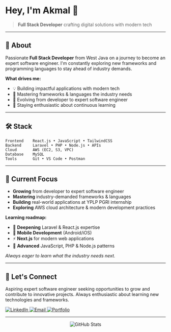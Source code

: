 # Hey, I'm Akmal 👋

> **Full Stack Developer** crafting digital solutions with modern tech

---

## 🚀 About

Passionate **Full Stack Developer** from West Java on a journey to become an expert software engineer. I'm constantly exploring new frameworks and programming languages to stay ahead of industry demands.

**What drives me:**

- 💡 Building impactful applications with modern tech
- 🌱 Mastering frameworks & languages the industry needs
- 🎯 Evolving from developer to expert software engineer
- 🚀 Staying enthusiastic about continuous learning

---

## 🛠️ Stack

```
Frontend    React.js • JavaScript • TailwindCSS
Backend     Laravel • PHP • Node.js • APIs
Cloud       AWS (EC2, S3, VPC)
Database    MySQL
Tools       Git • VS Code • Postman
```

---

## 🎯 Current Focus

- **Growing** from developer to expert software engineer
- **Mastering** industry-demanded frameworks & languages
- **Building** real-world applications at YPLP PGRI internship
- **Exploring** AWS cloud architecture & modern development practices

**Learning roadmap:**

- 🚀 **Deepening** Laravel & React.js expertise
- 📱 **Mobile Development** (Android/iOS)
- ⚡ **Next.js** for modern web applications
- 💪 **Advanced** JavaScript, PHP & Node.js patterns

_Always eager to learn what the industry needs next._

---

## 💫 Let's Connect

Aspiring expert software engineer seeking opportunities to grow and contribute to innovative projects. Always enthusiastic about learning new technologies and frameworks.

<p align="left">
  <a href="https://linkedin.com/in/akmal-bintang-budiawan-910916280">
    <img src="https://img.shields.io/badge/LinkedIn-0077B5?style=flat-square&logo=linkedin&logoColor=white" alt="LinkedIn"/>
  </a>
  <a href="mailto:akmalbintang33@gmail.com">
    <img src="https://img.shields.io/badge/Email-EA4335?style=flat-square&logo=gmail&logoColor=white" alt="Email"/>
  </a>
  <a href="https://akmalbb-site.vercel.app/">
    <img src="https://img.shields.io/badge/Portfolio-000000?style=flat-square&logo=vercel&logoColor=white" alt="Portfolio"/>
  </a>
</p>

---

<div align="center">
  <img src="https://github-readme-stats.vercel.app/api?username=your-github-username&show_icons=true&theme=minimal&hide_border=true" alt="GitHub Stats"/>
</div>
